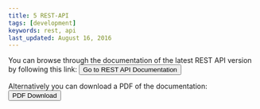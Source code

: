 ```yaml
---
title: 5 REST-API
tags: [development]
keywords: rest, api
last_updated: August 16, 2016
---
```


You can browse through the documentation of the latest REST API version by following this link:
<a target="_blank" class="noCrossRef" href="/generated/rest-api/index.html"><button type="button" class="btn btn-default" aria-label="Left Align"><span class="ion ion-code-working" aria-hidden="true"></span> Go to REST API Documentation</button></a>

Alternatively you can download a PDF of the documentation:
<a target="_blank" class="noCrossRef" href="/generated/rest-api/pdf/{{site.pdf_rest_api_file_name}}"><button type="button" class="btn btn-default" aria-label="Left Align"><span class="ion ion-archive" aria-hidden="true"></span> PDF Download</button></a>
